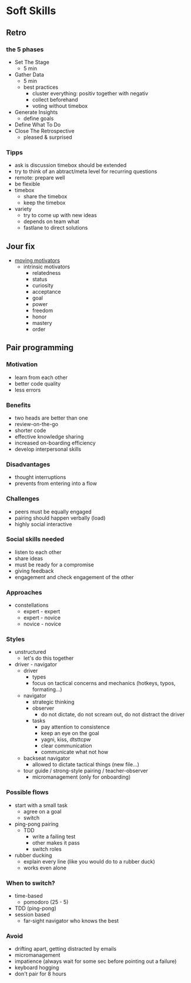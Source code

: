 # Soft Skills

## Retro

### the 5 phases

- Set The Stage
	- 5 min
- Gather Data
	- 5 min
	- best practices
		- cluster everything: positiv together with negativ
		- collect beforehand
		- voting without timebox
- Generate Insights
	- define goals
- Define What To Do
- Close The Retrospective
	- pleased & surprised

### Tipps

- ask is discussion timebox should be extended
- try to think of an abtract/meta level for recurring questions
- remote: prepare well
- be flexible
- timebox
	- share the timebox
	- keep the timebox
- variety
	- try to come up with new ideas
	- depends on team what
	- fastlane to direct solutions

## Jour fix

- [moving motivators](https://management30.com/practice/moving-motivators/#:~:text=Invented%20by%20founder%20of%20Management,Steven%20Reiss%2C%20and%20Edward%20Deci)
	- intrinsic motivators
		- relatedness
		- status
		- curiosity
		- acceptance
		- goal
		- power
		- freedom
		- honor
		- mastery
		- order

## Pair programming

### Motivation

- learn from each other
- better code quality
- less errors

### Benefits

- two heads are better than one
- review-on-the-go
- shorter code
- effective knowledge sharing
- increased on-boarding efficiency
- develop interpersonal skills

### Disadvantages

- thought interruptions
- prevents from entering into a flow

### Challenges

- peers must be equally engaged
- pairing should happen verbally (load)
- highly social interactive

### Social skills needed

- listen to each other
- share ideas
- must be ready for a compromise
- giving feedback
- engagement and check engagement of the other

### Approaches

- constellations
	- expert - expert
	- expert - novice
	- novice - novice

### Styles

- unstructured
	- let's do this together
- driver - navigator
	- driver
		- types
		- focus on tactical concerns and mechanics (hotkeys, typos, formating...)
	- navigator
		- strategic thinking
		- observer
			- do not dictate, do not scream out, do not distract the driver
		- tasks
			- pay attention to consistence
			- keep an eye on the goal
			- yagni, kiss, dtsttcpw
			- clear communication
			- communicate what not how
	- backseat navigator
		- allowed to dictate tactical things (new file...)
	- tour guide / strong-style pairing / teacher-observer
		- micromanagement (only for onboarding)

### Possible flows

- start with a small task
	- agree on a goal
	- switch
- ping-pong pairing
	- TDD
		- write a failing test
		- other makes it pass
		- switch roles
- rubber ducking
	- explain every line (like you would do to a rubber duck)
	- works even alone

### When to switch?

- time-based
	- pomodoro (25 - 5)
- TDD (ping-pong)	
- session based
	- far-sight navigator who knows the best

### Avoid

- drifting apart, getting distracted by emails
- micromanagement
- impatience (always wait for some sec before pointing out a failure)
- keyboard hogging
- don't pair for 8 hours
